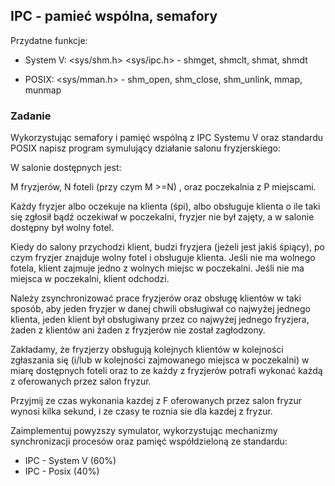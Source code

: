 ## IPC - pamieć wspólna, semafory
Przydatne funkcje:

- System V: <sys/shm.h> <sys/ipc.h> - shmget, shmclt, shmat, shmdt

- POSIX: <sys/mman.h> - shm_open, shm_close, shm_unlink, mmap, munmap

### Zadanie
Wykorzystując semafory i pamięć wspólną z IPC Systemu V oraz standardu POSIX napisz program symulujący działanie salonu fryzjerskiego:

W salonie dostępnych jest:

M fryzjerów, N foteli (przy czym M >=N) , oraz poczekalnia z P miejscami.

Każdy fryzjer albo oczekuje na klienta (śpi), albo obsługuje klienta o ile taki się zgłosił bądź oczekiwał w poczekalni, fryzjer nie był zajęty, a w salonie dostępny był wolny fotel.

Kiedy do salony przychodzi klient, budzi fryzjera (jeżeli jest jakiś śpiący), po czym fryzjer znajduje wolny fotel i obsługuje klienta. Jeśli nie ma wolnego fotela, klient zajmuje jedno z wolnych miejsc w poczekalni. Jeśli nie ma miejsca w poczekalni, klient odchodzi.

Należy zsynchronizować prace fryzjerów oraz obsługę klientów w taki sposób, aby jeden fryzjer w danej chwili obsługiwał co najwyżej jednego klienta, jeden klient był obsługiwany przez co najwyżej jednego fryzjera, żaden z klientów ani żaden z fryzjerów nie został zagłodzony.

Zakładamy, że fryzjerzy obsługują kolejnych klientów w kolejności zgłaszania się (i/lub w kolejności zajmowanego miejsca w poczekalni) w miarę dostępnych foteli oraz to ze każdy z fryzjerów potrafi wykonać każdą z oferowanych przez salon fryzur.

Przyjmij ze czas wykonania kazdej z F oferowanych przez salon fryzur wynosi kilka sekund, i ze czasy te roznia sie dla kazdej z fryzur.

Zaimplementuj powyzszy symulator, wykorzystując mechanizmy synchronizacji procesów oraz pamięć współdzieloną ze standardu:

- IPC - System V (60%)
- IPC - Posix (40%)